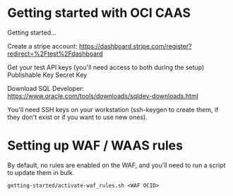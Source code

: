 # Getting started with OCI CAAS
Getting started...


Create a stripe account:
https://dashboard.stripe.com/register?redirect=%2Ftest%2Fdashboard

Get your test API keys (you'll need access to both during the setup)
Publishable Key
Secret Key

Download SQL Developer:
https://www.oracle.com/tools/downloads/sqldev-downloads.html

You'll need SSH keys on your workstation (ssh-keygen to create them, if they don't exist or if you want to use new ones).

# Setting up WAF / WAAS rules
By default, no rules are enabled on the WAF, and you'll need to run a script to update them in bulk.

```
getting-started/activate-waf_rules.sh <WAF OCID>
```